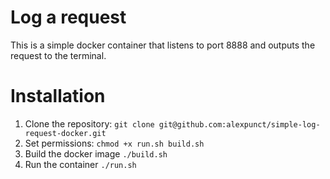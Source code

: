 # Log a request

This is a simple docker container that listens to port 8888 and outputs the request to the terminal.

# Installation

1. Clone the repository: `git clone git@github.com:alexpunct/simple-log-request-docker.git`
2. Set permissions: `chmod +x run.sh build.sh`
3. Build the docker image `./build.sh`
4. Run the container `./run.sh`
